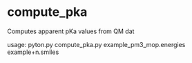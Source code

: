 # compute_pka
Computes apparent pKa values from QM dat

usage: pyton.py compute_pka.py example_pm3_mop.energies example+n.smiles

